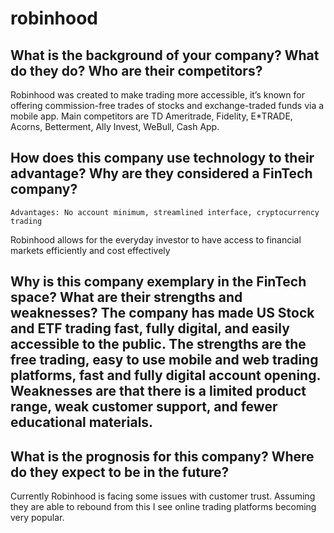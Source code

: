 # robinhood

## What is the background of your company? What do they do? Who are their competitors?
Robinhood was created to make trading more accessible, it’s known for offering commission-free trades of stocks and exchange-traded funds via a mobile app. Main competitors are TD Ameritrade, Fidelity, E*TRADE, Acorns, Betterment, Ally Invest, WeBull, Cash App. 

## How does this company use technology to their advantage? Why are they considered a FinTech company?
	Advantages: No account minimum, streamlined interface, cryptocurrency trading
Robinhood allows for the everyday investor to have access to financial markets efficiently and cost effectively 

## Why is this company exemplary in the FinTech space? What are their strengths and weaknesses? The company has made US Stock and ETF trading fast, fully digital, and easily accessible to the public. The strengths are the free trading, easy to use mobile and web trading platforms, fast and fully digital account opening. Weaknesses are that there is a limited product range, weak customer support, and fewer educational materials. 


## What is the prognosis for this company? Where do they expect to be in the future?
Currently Robinhood is facing some issues with customer trust. Assuming they are able to rebound from this I see online trading platforms becoming very popular. 
